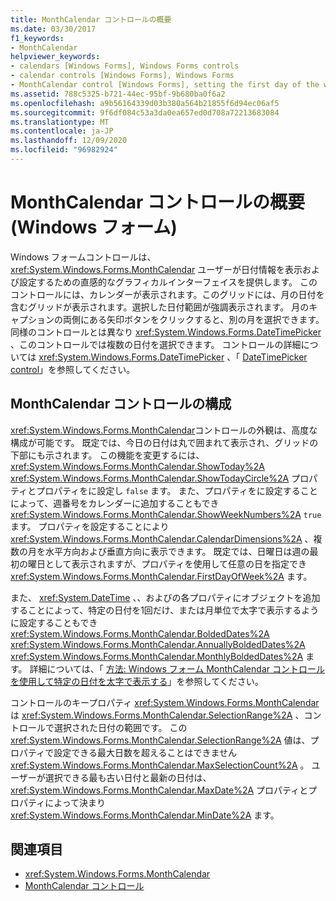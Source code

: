 ```yaml
---
title: MonthCalendar コントロールの概要
ms.date: 03/30/2017
f1_keywords:
- MonthCalendar
helpviewer_keywords:
- calendars [Windows Forms], Windows Forms controls
- calendar controls [Windows Forms], Windows Forms
- MonthCalendar control [Windows Forms], setting the first day of the week
ms.assetid: 788c5325-b721-44ec-95bf-9b680ba0f6a2
ms.openlocfilehash: a9b56164339d03b380a564b21855f6d94ec06af5
ms.sourcegitcommit: 9f6df084c53a3da0ea657ed0d708a72213683084
ms.translationtype: MT
ms.contentlocale: ja-JP
ms.lasthandoff: 12/09/2020
ms.locfileid: "96982924"
---
```

# <a name="monthcalendar-control-overview-windows-forms"></a>MonthCalendar コントロールの概要 (Windows フォーム)
Windows フォームコントロールは、 <xref:System.Windows.Forms.MonthCalendar> ユーザーが日付情報を表示および設定するための直感的なグラフィカルインターフェイスを提供します。 このコントロールには、カレンダーが表示されます。このグリッドには、月の日付を含むグリッドが表示されます。選択した日付範囲が強調表示されます。 月のキャプションの両側にある矢印ボタンをクリックすると、別の月を選択できます。 同様のコントロールとは異なり <xref:System.Windows.Forms.DateTimePicker> 、このコントロールでは複数の日付を選択できます。 コントロールの詳細については <xref:System.Windows.Forms.DateTimePicker> 、「 [DateTimePicker control](datetimepicker-control-windows-forms.md)」を参照してください。  
  
## <a name="configuring-the-monthcalendar-control"></a>MonthCalendar コントロールの構成  
 <xref:System.Windows.Forms.MonthCalendar>コントロールの外観は、高度な構成が可能です。 既定では、今日の日付は丸で囲まれて表示され、グリッドの下部にも示されます。 この機能を変更するには、 <xref:System.Windows.Forms.MonthCalendar.ShowToday%2A> <xref:System.Windows.Forms.MonthCalendar.ShowTodayCircle%2A> プロパティとプロパティをに設定し `false` ます。 また、プロパティをに設定することによって、週番号をカレンダーに追加することもでき <xref:System.Windows.Forms.MonthCalendar.ShowWeekNumbers%2A> `true` ます。 プロパティを設定することにより <xref:System.Windows.Forms.MonthCalendar.CalendarDimensions%2A> 、複数の月を水平方向および垂直方向に表示できます。 既定では、日曜日は週の最初の曜日として表示されますが、プロパティを使用して任意の日を指定でき <xref:System.Windows.Forms.MonthCalendar.FirstDayOfWeek%2A> ます。  
  
 また、 <xref:System.DateTime> 、、およびの各プロパティにオブジェクトを追加することによって、特定の日付を1回だけ、または月単位で太字で表示するように設定することもでき <xref:System.Windows.Forms.MonthCalendar.BoldedDates%2A> <xref:System.Windows.Forms.MonthCalendar.AnnuallyBoldedDates%2A> <xref:System.Windows.Forms.MonthCalendar.MonthlyBoldedDates%2A> ます。 詳細については、「 [方法: Windows フォーム MonthCalendar コントロールを使用して特定の日付を太字で表示する](display-specific-days-in-bold-with-wf-monthcalendar-control.md)」を参照してください。  
  
 コントロールのキープロパティ <xref:System.Windows.Forms.MonthCalendar> は <xref:System.Windows.Forms.MonthCalendar.SelectionRange%2A> 、コントロールで選択された日付の範囲です。 この <xref:System.Windows.Forms.MonthCalendar.SelectionRange%2A> 値は、プロパティで設定できる最大日数を超えることはできません <xref:System.Windows.Forms.MonthCalendar.MaxSelectionCount%2A> 。 ユーザーが選択できる最も古い日付と最新の日付は、 <xref:System.Windows.Forms.MonthCalendar.MaxDate%2A> プロパティとプロパティによって決まり <xref:System.Windows.Forms.MonthCalendar.MinDate%2A> ます。  
  
## <a name="see-also"></a>関連項目

- <xref:System.Windows.Forms.MonthCalendar>
- [MonthCalendar コントロール](monthcalendar-control-windows-forms.md)
